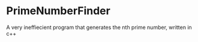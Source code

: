 # PrimeNumberFinder
 A very ineffiecient program that generates the nth prime number, written in c++
